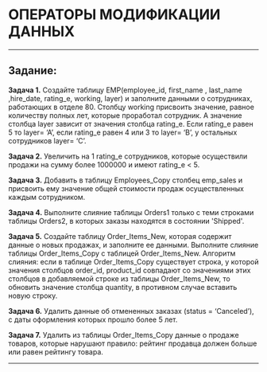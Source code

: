 # ОПЕРАТОРЫ МОДИФИКАЦИИ ДАННЫХ

---

## Задание:

**Задача 1.** Создайте таблицу EMP(employee_id, first_name , last_name ,hire_date, rating_e, working, layer) и заполните данными о сотрудниках, работающих в отделе 80. Столбцу working присвоить значение, равное количеству полных лет, которые проработал сотрудник. А значение столбца layer зависит от значения столбца rating_e. Если rating_e равен 5 то layer= ‘A’, если rating_e равен 4 или 3 то layer= ‘B’, у остальных сотрудников layer= ‘C’.

**Задача 2.** Увеличить на 1 rating_e сотрудников, которые осуществили продажи на сумму более 1000000 и имеют rating_e < 5.

**Задача 3.** Добавить в таблицу Employees_Copy столбец emp_sales и присвоить ему значение общей стоимости продаж осуществленных каждым сотрудником.

**Задача 4.** Выполните слияние таблицы Orders1 только с теми строками таблицы Orders2, в которых заказы находятся в состоянии 'Shipped'.

**Задача 5.** Создайте таблицу Order_Items_New, которая содержит данные о новых продажах, и заполните ее данными. Выполните слияние таблицы Order_Items_Copy с таблицей Order_Items_New. Алгоритм слияния: если в таблице Order_Items_Copy существует строка, у которой значения столбцов order_id, product_id совпадают со значениями этих столбцов в добавляемой строке из таблицы Order_Items_New, то обновить значение столбца quantity, в противном случае вставить новую строку.

**Задача 6.** Удалить данные об отмененных заказах (status = ‘Canceled’), с даты оформления которых прошло более 5 лет.

**Задача 7.** Удалить из таблицы Order_Items_Copy данные о продаже товаров, которые нарушают правило: рейтинг продавца должен больше или равен рейтингу товара.

---